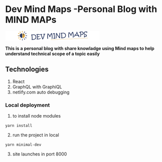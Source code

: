 # Dev Mind Maps -Personal Blog with MIND MAPs

[![](packages/minimal-photography-blog/src/images/logofinal.gif)](https://devmindmaps.netlify.com/)

**This is a personal blog with share knowladge using Mind maps to help understand technical scope of a topic easily**

## Technologies 
1. React
2. GraphQL with GraphiQL
3. netlify.com auto debugging

### Local deployment

1. to install node modules

```
yarn install
```

2. run the project in local

```
yarn minimal-dev
```

3. site launches in port 8000

